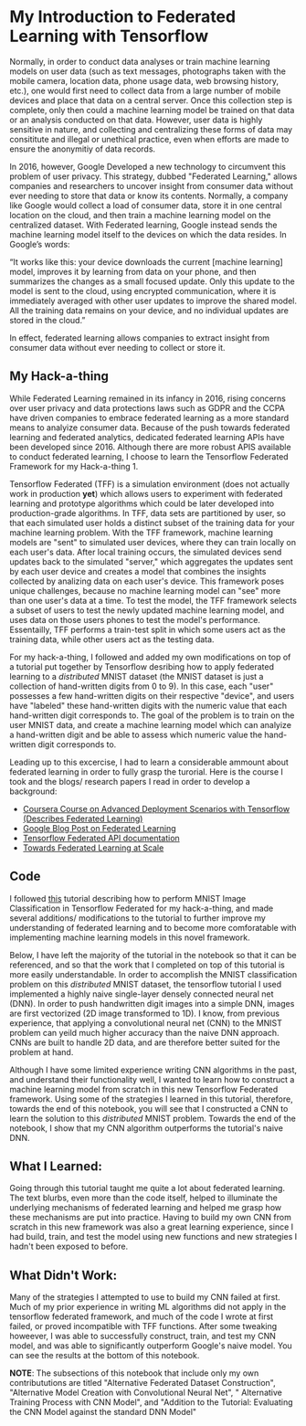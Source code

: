 # My Introduction to Federated Learning with Tensorflow
Normally, in order to conduct data analyses or train machine learning models on user data (such as text messages, photographs taken with the mobile camera, location data, phone usage data, web browsing history, etc.), one would first need to collect data from a large number of mobile devices and place that data on a central server. Once this collection step is complete, only then could a machine learning model be trained on that data or an analysis conducted on that data. However, user data is highly sensitive in nature, and collecting and centralizing these forms of data may consititute and illegal or unethical practice, even when efforts are made to ensure the anonymitiy of data records. 

In 2016, however, Google Developed a new technology to circumvent this problem of user privacy. This strategy, dubbed "Federated Learning," allows companies and researchers to uncover insight from consumer data without ever needing to store that data or know its contents. Normally, a company like Google would collect a load of consumer data, store it in one central location on the cloud, and then train a machine learning model on the centralized dataset. With Federated learning, Google instead sends the machine learning model itself to the devices on which the data resides. In Google’s words: 

“It works like this: your device downloads the current [machine learning] model, improves it by learning from data on your phone, and then summarizes the changes as a small focused update. Only this update to the model is sent to the cloud, using encrypted communication, where it is immediately averaged with other user updates to improve the shared model. All the training data remains on your device, and no individual updates are stored in the cloud.”

In effect, federated learning allows companies to extract insight from consumer data without ever needing to collect or store it.

## My Hack-a-thing
While Federated Learning remained in its infancy in 2016, rising concerns over user privacy and data protections laws such as GDPR and the CCPA have driven companies to embrace federated learning as a more standard means to analyize consumer data. Because of the push towards federated learning and federated analytics, dedicated federated learning APIs have been developed since 2016. Although there are more robust APIS available to conduct federated learning, I choose to learn the Tensorflow Federated Framework for my Hack-a-thing 1.

Tensorflow Federated (TFF) is a simulation environment (does not actually work in production **yet**) which allows users to experiment with federated learning and prototype algorithms which could be later developed into production-grade algorithms. In TFF, data sets are partitioned by user, so that each simulated user holds a distinct subset of the training data for your machine learning problem. With the TFF framework, machine learning models are "sent" to simulated user devices, where they can train locally on each user's data. After local training occurs, the simulated devices send updates back to the simulated "server," which aggregates the updates sent by each user device and creates a model that combines the insights collected by analizing data on each user's device. This framework poses unique challenges, because no machine learning model can "see" more than one user's data at a time. To test the model, the TFF framework selects a subset of users to test the newly updated machine learning model, and uses data on those users phones to test the model's performance. Essentailly, TFF performs a train-test split in which some users act as the training data, while other users act as the testing data.

For my hack-a-thing, I followed and added my own modifications on top of a tutorial put together by Tensorflow desribing how to apply federated learning to a *distributed* MNIST dataset (the MNIST dataset is just a collection of hand-written digits from 0 to 9). In this case, each "user" possesses a few hand-written digits on their respective "device", and users have "labeled" these hand-written digits with the numeric value that each hand-written digit corresponds to. The goal of the problem is to train on the user MNIST data, and create a machine learning model which can analyize a hand-written digit and be able to assess which numeric value the hand-written digit corresponds to.

Leading up to this excercise, I had to learn a considerable ammount about federated learning in order to fully grasp the turorial. Here is the course I took and the blogs/ research papers I read in order to develop a background:
- [Coursera Course on Advanced Deployment Scenarios with Tensorflow (Describes Federated Learning)](https://www.coursera.org/learn/advanced-deployment-scenarios-tensorflow/)
- [Google Blog Post on Federated Learning](https://ai.googleblog.com/2017/04/federated-learning-collaborative.html)
- [Tensorflow Federated API documentation](https://www.tensorflow.org/federated/federated_learning)
- [Towards Federated Learning at Scale](https://arxiv.org/abs/1902.01046)

## Code
I followed [this](https://www.tensorflow.org/federated/tutorials/federated_learning_for_image_classification) tutorial describing how to perform MNIST Image Classification in Tensorflow Federated for my hack-a-thing, and made several additions/ modifications to the tutorial to further improve my understanding of federated learning and to become more comforatable with implementing machine learning models in this novel framework.

Below, I have left the majority of the tutorial in the notebook so that it can be referenced, and so that the work that I completed on top of this tutorial is more easily understandable. In order to accomplish the MNIST classification problem on this *distributed* MNIST dataset, the tensorflow tutorial I used implemented a highly naive single-layer densely connected neural net (DNN). In order to push handwritten digit images into a simple DNN, images are first vectorized (2D image transformed to 1D). I know, from previous experience, that applying a convolutional neural net (CNN) to the MNIST problem can yeild much higher accuracy than the naive DNN approach. CNNs are built to handle 2D data, and are therefore better suited for the problem at hand.

Although I have some limited experience writing CNN algorithms in the past, and understand their functionality well, I wanted to learn how to construct a machine learning model from scratch in this new Tensorflow Federated framework. Using some of the strategies I learned in this tutorial, therefore, towards the end of this notebook, you will see that I constructed a CNN to learn the solution to this *distributed* MNIST problem. Towards the end of the notebook, I show that my CNN algorithm outperforms the tutorial's naive DNN.

## What I Learned:
Going through this tutorial taught me quite a lot about federated learning. The text blurbs, even more than the code itself, helped to illuminate the underlying mechanisms of federated learning and helped me grasp how these mechanisms are put into practice. Having to build my own CNN from scratch in this new framework was also a great learning experience, since I had build, train, and test the model using new functions and new strategies I hadn't been exposed to before.

## What Didn't Work:
Many of the strategies I attempted to use to build my CNN failed at first. Much of my prior experience in writing ML algorithms did not apply in the tensorflow federated framework, and much of the code I wrote at first failed, or proved incompatible with TFF functions. After some tweaking howeever, I was able to successfully construct, train, and test my CNN model, and was able to significantly outperform Google's naive model. You can see the results at the bottom of this notebook.


**NOTE**: The subsections of this notebook that include only my own contribututions are titled "Alternative Federated Dataset Construction", "Alternative Model Creation with Convolutional Neural Net", "
Alternative Training Process with CNN Model", and "Addition to the Tutorial: Evaluating the CNN Model against the standard DNN Model"